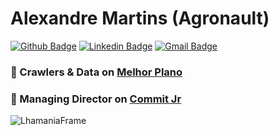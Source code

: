 # Alexandre Martins (Agronault) 
[![Github Badge](https://img.shields.io/badge/-Github-000?style=flat-square&logo=Github&logoColor=white&link=https://github.com/Agronault)](https://github.com/Agronault)
[![Linkedin Badge](https://img.shields.io/badge/-LinkedIn-blue?style=flat-square&logo=Linkedin&logoColor=white&link=https://www.linkedin.com/in/alexandre-martins-agronault/)](https://www.linkedin.com/in/alexandre-martins-agronault/)
[![Gmail Badge](https://img.shields.io/badge/-Gmail-c14438?style=flat-square&logo=Gmail&logoColor=white&link=mailto:alexandre@melhorplano.net)](mailto:alexandre@melhorplano.net)

### 🐷 Crawlers & Data on [Melhor Plano](https://melhorplano.net/)
### 🦜 Managing Director on [Commit Jr](https://commitjr.com/)

![LhamaniaFrame](https://i.imgur.com/tAdv2HR.png)

<!--
**Agronault/agronault** is a ✨ _special_ ✨ repository because its `README.md` (this file) appears on your GitHub profile.

Here are some ideas to get you started:

- 🔭 I’m currently working on ...
- 🌱 I’m currently learning ...
- 👯 I’m looking to collaborate on ...
- 🤔 I’m looking for help with ...
- 💬 Ask me about ...
- 📫 How to reach me: ...
- 😄 Pronouns: ...
- ⚡ Fun fact: ...
-->
